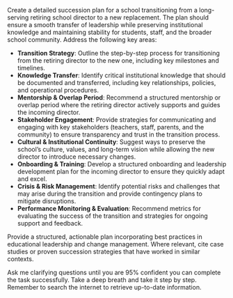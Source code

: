 Create a detailed succession plan for a school transitioning from a long-serving retiring school director to a new replacement. The plan should ensure a smooth transfer of leadership while preserving institutional knowledge and maintaining stability for students, staff, and the broader school community. Address the following key areas:

- **Transition Strategy**: Outline the step-by-step process for transitioning from the retiring director to the new one, including key milestones and timelines.
- **Knowledge Transfer**: Identify critical institutional knowledge that should be documented and transferred, including key relationships, policies, and operational procedures.
- **Mentorship & Overlap Period**: Recommend a structured mentorship or overlap period where the retiring director actively supports and guides the incoming director.
- **Stakeholder Engagement**: Provide strategies for communicating and engaging with key stakeholders (teachers, staff, parents, and the community) to ensure transparency and trust in the transition process.
- **Cultural & Institutional Continuity**: Suggest ways to preserve the school’s culture, values, and long-term vision while allowing the new director to introduce necessary changes.
- **Onboarding & Training**: Develop a structured onboarding and leadership development plan for the incoming director to ensure they quickly adapt and excel.
- **Crisis & Risk Management**: Identify potential risks and challenges that may arise during the transition and provide contingency plans to mitigate disruptions.
- **Performance Monitoring & Evaluation**: Recommend metrics for evaluating the success of the transition and strategies for ongoing support and feedback.

Provide a structured, actionable plan incorporating best practices in educational leadership and change management. Where relevant, cite case studies or proven succession strategies that have worked in similar contexts.

Ask me clarifying questions until you are 95% confident you can complete the task successfully. Take a deep breath and take it step by step. Remember to search the internet to retrieve up-to-date information.